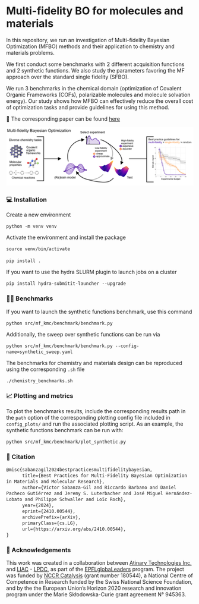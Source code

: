 # Multi-fidelity BO for molecules and materials

In this repository, we run an investigation of Multi-fidelity Bayesian Optimization (MFBO) methods and their application to chemistry and materials problems.

We first conduct some benchmarks with 2 different acquisition functions and 2 synthetic functions. We also study the parameters favoring the MF approach over the standard single fidelity (SFBO).

We run 3 benchmarks in the chemical domain (optimization of Covalent Organic Frameworks (COFs), polarizable molecules and molecule solvation energy). Our study shows how MFBO can effectively reduce the overall cost of optimization tasks and provide guidelines for using this method.

📄 The corresponding paper can be found [here](https://arxiv.org/abs/2410.00544)

![](fig1.png)

### 💻 Installation

Create a new environment

```
python -m venv venv
```
Activate the environment and install the package
```
source venv/bin/activate

pip install .
```

If you want to use the hydra SLURM plugin to launch jobs on a cluster
```
pip install hydra-submitit-launcher --upgrade
```


### 🏋🏼 Benchmarks

If you want to launch the synthetic functions benchmark, use this command

```
python src/mf_kmc/benchmark/benchmark.py
```
Additionally, the sweep over synthetic functions can be run via

```
python src/mf_kmc/benchmark/benchmark.py --config-name=synthetic_sweep.yaml
```

The benchmarks for chemistry and materials design can be reproduced using the corresponding `.sh` file

```
./chemistry_benchmarks.sh
```

### 📈 Plotting and metrics
To plot the benchmarks results, include the corresponding results path in the `path` option of the corresponding plotting config file included in `config_plots/` and run the associated plotting script. As an example, the synthetic functions benchmark can be run with:

```
python src/mf_kmc/benchmark/plot_synthetic.py
```

### 📄 Citation
```
@misc{sabanzagil2024bestpracticesmultifidelitybayesian,
      title={Best Practices for Multi-Fidelity Bayesian Optimization in Materials and Molecular Research}, 
      author={Víctor Sabanza-Gil and Riccardo Barbano and Daniel Pacheco Gutiérrez and Jeremy S. Luterbacher and José Miguel Hernández-Lobato and Philippe Schwaller and Loïc Roch},
      year={2024},
      eprint={2410.00544},
      archivePrefix={arXiv},
      primaryClass={cs.LG},
      url={https://arxiv.org/abs/2410.00544}, 
}
```

### 🌟 Acknowledgements
This work was created in a collaboration between [Atinary Technologies Inc.](https://atinary.com/) and [LIAC](https://github.com/schwallergroup) - [LPDC](https://github.com/luterbachergroup), as part of the [EPFLglobaLeaders](https://www.epfl.ch/education/phd/doctoral-studies-structure/customized-curricula/epflglobaleaders/) program. The project was funded by [NCCR Catalysis](https://www.nccr-catalysis.ch/) (grant number 180544), a National Centre of Competence in Research funded by the Swiss National Science Foundation, and by the the European Union’s Horizon 2020 research and innovation program under the Marie Skłodowska-Curie grant agreement N° 945363.
